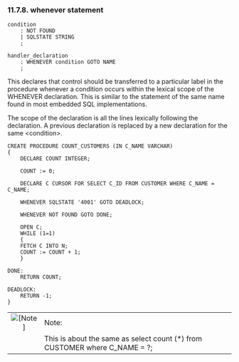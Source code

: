 <div>

<div>

<div>

<div>

### 11.7.8. whenever statement

</div>

</div>

</div>

``` programlisting
condition
    : NOT FOUND
    | SQLSTATE STRING
    ;

handler_declaration
    : WHENEVER condition GOTO NAME
    ;
```

This declares that control should be transferred to a particular label
in the procedure whenever a condition occurs within the lexical scope of
the WHENEVER declaration. This is similar to the statement of the same
name found in most embedded SQL implementations.

The scope of the declaration is all the lines lexically following the
declaration. A previous declaration is replaced by a new declaration for
the same \<condition\>.

``` screen
CREATE PROCEDURE COUNT_CUSTOMERS (IN C_NAME VARCHAR)
{
    DECLARE COUNT INTEGER;

    COUNT := 0;

    DECLARE C CURSOR FOR SELECT C_ID FROM CUSTOMER WHERE C_NAME = C_NAME;

    WHENEVER SQLSTATE '4001' GOTO DEADLOCK;

    WHENEVER NOT FOUND GOTO DONE;

    OPEN C;
    WHILE (1=1)
    {
    FETCH C INTO N;
    COUNT := COUNT + 1;
    }

DONE:
    RETURN COUNT;

DEADLOCK:
    RETURN -1;
}
```

<div>

|                              |                                                                             |
|:----------------------------:|:----------------------------------------------------------------------------|
| ![\[Note\]](images/note.png) | Note:                                                                       |
|                              | This is about the same as select count (\*) from CUSTOMER where C_NAME = ?; |

</div>

</div>
